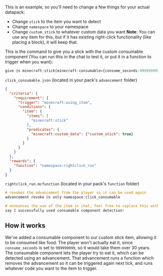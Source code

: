 This is an example, so you'll need to change a few things for your actual datapack:
- Change `stick` to the item you want to detect
- Change `namespace` to your namespace
- Change `custom_stick` to whatever custom data you want
**Note**: You can use any item for this, but if it has existing right-click functionality (like placing a block), it will keep that.

This is the command to give you a stick with the custom consumable component (You can run this in the chat to test it, or put it in a function to trigger when you want):
```hs
give @s minecraft:stick[minecraft:consumable={consume_seconds:999999999}, minecraft:custom_data={custom_stick:true}]
```

`click_consumable.json` (located in your pack's `advancement` folder)

```json
{
  "criteria": {
    "requirement": {
      "trigger": "minecraft:using_item",
      "conditions": {
        "item": {
          "items": [
            "minecraft:stick"
          ],
          "predicates": {
            "minecraft:custom_data": {"custom_stick": true}
          }
        }
      }
    }
  },
  "rewards": {
    "function": "namespace:rightclick_run"
  }
}
```

`rightclick_run.mcfunction` (located in your pack's `function` folder)

```hs
# revokes the advancement from the player so it can be used again
advancement revoke @s only namespace:click_consumable

# announces the use of the item in chat, feel free to replace this with whatever
say I successfully used consumable component detection!
```

## How it works
We've added a consumable component to our custom stick item, allowing it to be consumed like food. The player won't actually eat it, since `consume_seconds` is set to `999999999`, so it would take them over 30 years. The consumable component lets the player try to eat it, which can be detected using an advancement. That advancement runs a function which removes the advancement so it can be triggered again next tick, and runs whatever code you want to the item to trigger.
